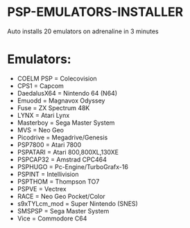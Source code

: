 # PSP-EMULATORS-INSTALLER
Auto installs 20 emulators on adrenaline in 3 minutes
# Emulators:
- COELM PSP = Colecovision
- CPS1 = Capcom
- DaedalusX64 = Nintendo 64 (N64)
- Emuodd = Magnavox Odyssey
- Fuse = ZX Spectrum 48K
- LYNX = Atari Lynx
- Masterboy = Sega Master System
- MVS = Neo Geo
- Picodrive = Megadrive/Genesis
- PSP7800 = Atari 7800
- PSPATARI = Atari 800,800XL,130XE
- PSPCAP32 = Amstrad CPC464
- PSPHUGO = Pc-Engine/TurboGrafx-16
- PSPINT = Intellivision
- PSPTHOM = Thompson TO7
- PSPVE = Vectrex
- RACE = Neo Geo Pocket/Color
- s9xTYLcm_mod = Super Nintendo (SNES)
- SMSPSP = Sega Master System
- Vice = Commodore C64
